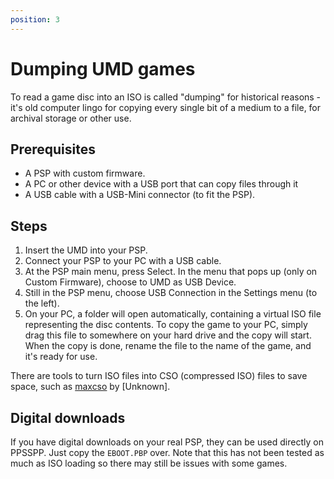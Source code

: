```yaml
---
position: 3
---
```

# Dumping UMD games

To read a game disc into an ISO is called "dumping" for historical reasons - it's old computer lingo for copying every single bit of a medium to a file, for archival storage or other use.

## Prerequisites

- A PSP with custom firmware.
- A PC or other device with a USB port that can copy files through it
- A USB cable with a USB-Mini connector (to fit the PSP).

## Steps

1. Insert the UMD into your PSP.
1. Connect your PSP to your PC with a USB cable.
1. At the PSP main menu, press Select. In the menu that pops up (only on Custom Firmware), choose to UMD as USB Device.
1. Still in the PSP menu, choose USB Connection in the Settings menu (to the left).
1. On your PC, a folder will open automatically, containing a virtual ISO file representing the disc contents. To copy the game to your PC, simply drag this file to somewhere on your hard drive and the copy will start. When the copy is done, rename the file to the name of the game, and it's ready for use.

There are tools to turn ISO files into CSO (compressed ISO) files to save space, such as [maxcso](https://github.com/unknownbrackets/maxcso/releases) by \[Unknown\].

## Digital downloads

If you have digital downloads on your real PSP, they can be used directly on PPSSPP. Just copy the `EBOOT.PBP` over. Note that this has not been tested as much as ISO loading so there may still be issues with some games.
